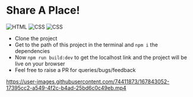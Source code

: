 # Share A Place! 

![HTML](https://img.shields.io/badge/HTML5-E34F26?style=for-the-badge&logo=html5&logoColor=white) ![CSS](https://img.shields.io/badge/JavaScript-323330?style=for-the-badge&logo=javascript&logoColor=F7DF1E) ![CSS](https://img.shields.io/badge/CSS3-1572B6?style=for-the-badge&logo=css3&logoColor=white)

- Clone the project 
- Get to the path of this project in the terminal and `npm i` the dependencies 
- Now `npm run build:dev` to get the localhost link and the project will be live on your browser 
- Feel free to raise a PR for queries/bugs/feedback 


https://user-images.githubusercontent.com/74411873/167843052-17395cc2-a549-4f2c-b4ad-25bd6c0c49eb.mp4

